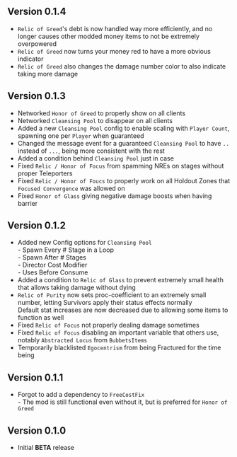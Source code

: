 ## Version 0.1.4
- ``Relic of Greed``'s debt is now handled way more efficiently, and no longer causes other modded money items to not be extremely overpowered
- ``Relic of Greed`` now turns your money red to have a more obvious indicator
- ``Relic of Greed`` also changes the damage number color to also indicate taking more damage
## Version 0.1.3
- Networked ``Honor of Greed`` to properly show on all clients
- Networked ``Cleansing Pool`` to disappear on all clients
- Added a new ``Cleansing Pool`` config to enable scaling with ``Player Count``, spawning one per ``Player`` when guaranteed
- Changed the message event for a guaranteed ``Cleansing Pool`` to have ``..`` instead of ``...``, being more consistent with the rest
- Added a condition behind ``Cleansing Pool`` just in case
- Fixed ``Relic / Honor of Focus`` from spamming NREs on stages without proper Teleporters
- Fixed ``Relic / Honor of Foucs`` to properly work on all Holdout Zones that ``Focused Convergence`` was allowed on
- Fixed ``Honor of Glass`` giving negative damage boosts when having barrier
## Version 0.1.2
- Added new Config options for ``Cleansing Pool``
<br> - Spawn Every # Stage in a Loop
<br> - Spawn After # Stages
<br> - Director Cost Modifier
<br> - Uses Before Consume
- Added a condition to ``Relic of Glass`` to prevent extremely small health that allows taking damage without dying
- ``Relic of Purity`` now sets proc-coefficient to an extremely small number, letting Survivors apply their status effects normally
<br> Default stat increases are now decreased due to allowing some items to function as well
- Fixed ``Relic of Focus`` not properly dealing damage sometimes
- Fixed ``Relic of Focus`` disabling an important variable that others use, notably ``Abstracted Locus`` from ``BubbetsItems``
- Temporarily blacklisted ``Egocentrism`` from being Fractured for the time being
## Version 0.1.1
- Forgot to add a dependency to ``FreeCostFix``
<br> - The mod is still functional even without it, but is preferred for ``Honor of Greed``
## Version 0.1.0
- Initial **BETA** release